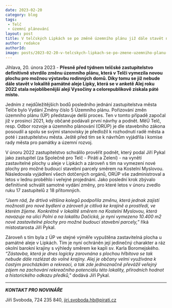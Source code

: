 ```yaml
---
date: 2023-02-20
category: blog
tags:
 - Telč
 - územní plánování
layout: post
title: V telčských Lipkách se po změně územního plánu již dále stavět nebude
author: redakce
authorId: 
image: posts/2023-02-20-v-telcskych-lipkach-se-po-zmene-uzemniho-planu-jiz-dal-stavet-nebude.jpg
---
```


Jihlava, 20. února 2023 - **Přesně před týdnem telčské zastupitelstvo definitivně stvrdilo změnu územního plánu, která v Telči vymezila novou plochu pro možnou výstavbu rodinných domů. Díky tomu se již nebude dále stavět v lokalitě památné aleje Lipky, která se v anketě Alej roku 2022 stala nejoblíbenější alejí Vysočiny a celorepublikově získala páté místo.**

Jedním z nejdůležitějších bodů posledního jednání zastupitelstva města Telče bylo Vydání Změny číslo 5 Územního plánu. Pořizování změn územního plánu (ÚP) představuje delší proces. Ten v tomto případě započal již v prosinci 2021, kdy občané podávali první návrhy a podnět. MěÚ Telč, resp. Odbor rozvoje a územního plánování (ORÚP) je dle stavebního zákona posoudil a spolu se svými stanovisky je předložil k rozhodnutí radě města a poté i zastupitelstvu města. Ještě před tím se k návrhům vyjádřila i komise rady města pro památky a územní rozvoj.

V únoru 2022 zastupitelstvo schválilo prověřit podnět, který podal Jiří Pykal jako zastupitel (za Společně pro Telč - Piráti a Zelení) - na vynětí zastavitelné plochy u aleje v Lipkách a zároveň s tím na vymezení nové plochy pro možné budoucí stavební parcely směrem na Kostelní Myslovou. Následovala vyjádření všech dotčených orgánů, ORÚP vše zadministroval a letos v lednu proběhlo i veřejné projednání. Jako poslední krok zbývalo definitivně schválit samotné vydání změny, pro které letos v únoru zvedlo ruku 17 zastupitelů z 18 přítomných.

*“Jsem rád, že drtivá většina kolegů podpořila změnu, která jednak zajistí možnosti pro nové bydlení a zároveň je citlivá ke krajině a prostředí, ve kterém žijeme. Konkrétně v lokalitě směrem na Kostelní Myslovou, která navazuje na ulici Polní a na lokalitu Dačická, je nyní vymezeno 10.400 m2 nové zastavitelné plochy pro možné budoucí stavební parcely,”* říká místostarosta Jiří Pykal.

Zároveň s tím byla z ÚP ve stejné výměře vypuštěna zastavitelná plocha u památné aleje v Lipkách. Tím je nyní ochráněn její jedinečný charakter a ráz okolní barokní krajiny s výhledy směrem ke kapli sv. Karla Boromejského. *“Zástavba, která je dnes logicky zarovnána s plochou hřbitova se tak nebude dále rozlézat do volné krajiny. Alej je občany velmi využívána k častým procházkám a rekreaci, a tak zde jednoznačně převážil veřejný zájem na zachování rekreačního potenciálu této lokality, přírodních hodnot a historického odkazu předků,"* dodává Jiří Pykal.

---

***KONTAKT PRO NOVINÁŘE*** 

Jiří Svoboda, 724 235 840, <jiri.svoboda.hb@pirati.cz>
